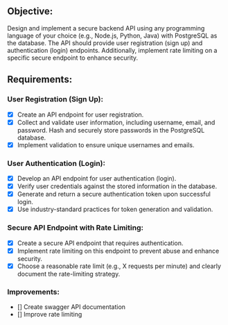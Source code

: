 ## Objective:

Design and implement a secure backend API using any programming language of your choice (e.g., Node.js, Python, Java)
with PostgreSQL as the database. The API should provide user registration (sign up) and authentication (login)
endpoints. Additionally, implement rate limiting on a specific secure endpoint to enhance security.

## Requirements:

### User Registration (Sign Up):

- [x] Create an API endpoint for user registration.
- [x] Collect and validate user information, including username, email, and password.
  Hash and securely store passwords in the PostgreSQL database.
- [x] Implement validation to ensure unique usernames and emails.

### User Authentication (Login):

- [x] Develop an API endpoint for user authentication (login).
- [x] Verify user credentials against the stored information in the database.
- [x] Generate and return a secure authentication token upon successful login.
- [x] Use industry-standard practices for token generation and validation.

### Secure API Endpoint with Rate Limiting:

- [x] Create a secure API endpoint that requires authentication.
- [x] Implement rate limiting on this endpoint to prevent abuse and enhance security.
- [x] Choose a reasonable rate limit (e.g., X requests per minute) and clearly document the rate-limiting strategy.

### Improvements:

- [] Create swagger API documentation
- [] Improve rate limiting
